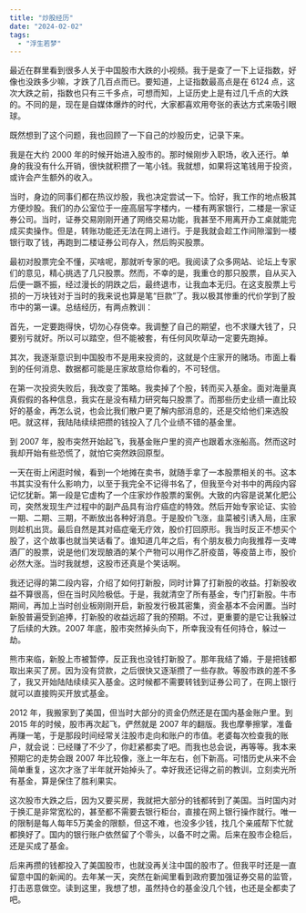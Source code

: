 ```yaml
---
title: "炒股经历"
date: "2024-02-02"
tags: 
  - "浮生若梦"
---
```


最近在群里看到很多人关于中国股市大跌的小视频。我于是查了一下上证指数，好像也没跌多少嘛，才跌了几百点而已。要知道，上证指数最高点是在 6124 点，这次大跌之前，指数也只有三千多点，可想而知，上证历史上是有过几千点的大跌的。不同的是，现在是自媒体爆炸的时代，大家都喜欢用夸张的表达方式来吸引眼球。

既然想到了这个问题，我也回顾了一下自己的炒股历史，记录下来。

我是在大约 2000 年的时候开始进入股市的。那时候刚步入职场，收入还行。单身的我没有什么开销，很快就积攒了一笔小钱。我就想，如果将这笔钱用于投资，或许会产生额外的收入。

当时，身边的同事们都在热议炒股，我也决定尝试一下。恰好，我工作的地点极其方便炒股。我们的办公室位于一座高层写字楼内，一楼有两家银行，二楼是一家证券公司。当时，证券交易刚刚开通了网络交易功能，我甚至不用离开办工桌就能完成买卖操作。但是，转账功能还无法在网上进行。于是我就会趁工作间隙溜到一楼银行取了钱，再跑到二楼证券公司存入，然后购买股票。

最初对股票完全不懂，买啥呢，那就听专家的吧。我阅读了众多网站、论坛上专家们的意见，精心挑选了几只股票。然而，不幸的是，我重仓的那只股票，自从买入后便一蹶不振，经过漫长的阴跌之后，最终退市，让我血本无归。在这支股票上亏损的一万块钱对于当时的我来说也算是笔“巨款”了。我以极其惨重的代价学到了股市中的第一课。总结经历，有两点教训：

首先，一定要跑得快，切勿心存侥幸。我调整了自己的期望，也不求赚大钱了，只要别亏就好。所以可以踏空，但不能被套，有任何风吹草动一定要先跑掉。

其次，我逐渐意识到中国股市不是用来投资的，这就是个庄家开的赌场。市面上看到的任何消息、数据都可能是庄家故意给你看的，不可轻信。

在第一次投资失败后，我改变了策略。我卖掉了个股，转而买入基金。面对海量真真假假的各种信息，我实在是没有精力研究每只股票了。而那些历史业绩一直比较好的基金，再怎么说，也会比我们散户更了解内部消息的，还是交给他们来选股吧。就这样，我陆陆续续把攒的钱投入了几个业绩不错的基金里。

到 2007 年，股市突然开始起飞，我基金账户里的资产也跟着水涨船高。然而这时我却开始有些恐慌了，就怕它突然跌回原型。

一天在街上闲逛时候，看到一个地摊在卖书，就随手拿了一本股票相关的书。这本书其实没有什么影响力，以至于我完全不记得书名了，但我至今对书中的两段内容记忆犹新。第一段是它虚构了一个庄家炒作股票的案例。大致的内容是说某化肥公司，突然发现生产过程中的副产品具有治疗癌症的特效。然后开始专家论证、实验一期、二期、三期，不断放出各种好消息。于是股价飞涨，韭菜被引诱入局，庄家则趁机出货。最后自然是其对癌症毫无疗效，股价打回原形。我当时反正不想买个股了，这个故事也就当笑话看了。谁知道几年之后，有个朋友极力向我推荐一支啤酒厂的股票，说是他们发现酿酒的某个产物可以用作乙肝疫苗，等疫苗上市，股价必然大涨。当时我就想，这股市还真是个笑话啊。

我还记得的第二段内容，介绍了如何打新股，同时计算了打新股的收益。打新股收益不算很高，但在当时风险极低。于是，我就清空了所有基金，专门打新股。牛市期间，再加上当时创业板刚刚开启，新股发行极其密集，资金基本不会闲置。当时新股普遍受到追捧，打新股的收益远超了我的预期。不过，更重要的是它让我躲过了后续的大跌。2007 年底，股市突然掉头向下，所幸我没有任何持仓，躲过一劫。

熊市来临，新股上市被暂停，反正我也没钱打新股了。那年我结了婚，于是把钱都取出来买了房。因为没有贷款，之后很快又逐渐攒了一些存款。等股市跌的差不多了，我又开始陆陆续续买入基金。这时候都不需要转钱到证券公司了，在网上银行就可以直接购买开放式基金。

2012 年，我搬家到了美国，但当时大部分的资金仍然还是在国内基金账户里。到 2015 年的时候，股市再次起飞，俨然就是 2007 年的翻版。我也摩拳擦掌，准备再赚一笔，于是那段时间经常关注股市走向和账户的市值。老婆每次检查我的账户，就会说：已经赚了不少了，你赶紧都卖了吧。而我也总会说，再等等。我本来预期它的走势会跟 2007 年比较像，涨上一年左右，创下新高。可惜历史从来不会简单重复，这次才涨了半年就开始掉头了。幸好我还记得之前的教训，立刻卖光所有基金，算是保住了胜利果实。

这次股市大跌之后，因为又要买房，我就把大部分的钱都转到了美国。当时国内对于换汇是非常宽松的，甚至都不需要去银行柜台，直接在网上银行操作就行。唯一的限制是每人每年5万美金的限额，但这不难，也没多少钱，找几个亲戚帮下忙就都换好了。国内的银行账户依然留了个零头，以备不时之需。后来在股市企稳后，还是买成了基金。

后来再攒的钱都投入了美国股市，也就没再关注中国的股市了。但我平时还是一直留意中国的新闻的。去年某一天，突然在新闻里看到政府要加强证券交易的监管，打击恶意做空。读到这里，我想了想，虽然持仓的基金没几个钱，也还是全都卖了吧。
